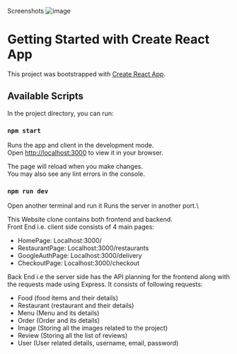 Screenshots
![image](https://github.com/Beast1610/Zomato-Clone/assets/111764205/2d3e77d6-41b3-4492-a960-da2469efe7c6)

# Getting Started with Create React App

This project was bootstrapped with [Create React App](https://github.com/facebook/create-react-app).

## Available Scripts

In the project directory, you can run:

### `npm start`

Runs the app and client in the development mode.\
Open [http://localhost:3000](http://localhost:3000) to view it in your browser.

The page will reload when you make changes.\
You may also see any lint errors in the console.

### `npm run dev`

Open another terminal and run it
Runs the server in another port.\

This Website clone contains both frontend and backend.        
Front End i.e. client side consists of 4 main pages:
- HomePage: Localhost:3000/
- RestaurantPage: Localhost:3000/restaurants
- GoogleAuthPage: Localhost:3000/delivery
- CheckoutPage: Localhost:3000/checkout

Back End i.e the server side has the API planning for the frontend along with the requests made using Express. It consists of following requests:
- Food (food items and their details)
- Restaurant (restaurant and their details)
- Menu (Menu and its details)
- Order (Order and its details)
- Image (Storing all the images related to the project)
- Review (Storing all the list of reviews)
- User (User related details, username, email, password)






